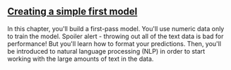 ## [Creating a simple first model](https://campus.datacamp.com/courses/case-study-school-budgeting-with-machine-learning-in-python/creating-a-simple-first-model)

In this chapter, you'll build a first-pass model. You'll use numeric data only to train the model. Spoiler alert - throwing out all of the text data is bad for performance! But you'll learn how to format your predictions. Then, you'll be introduced to natural language processing (NLP) in order to start working with the large amounts of text in the data.

<br>